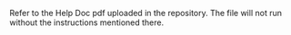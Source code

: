 Refer to the Help Doc pdf uploaded in the repository. The file will not run without the instructions mentioned there.
